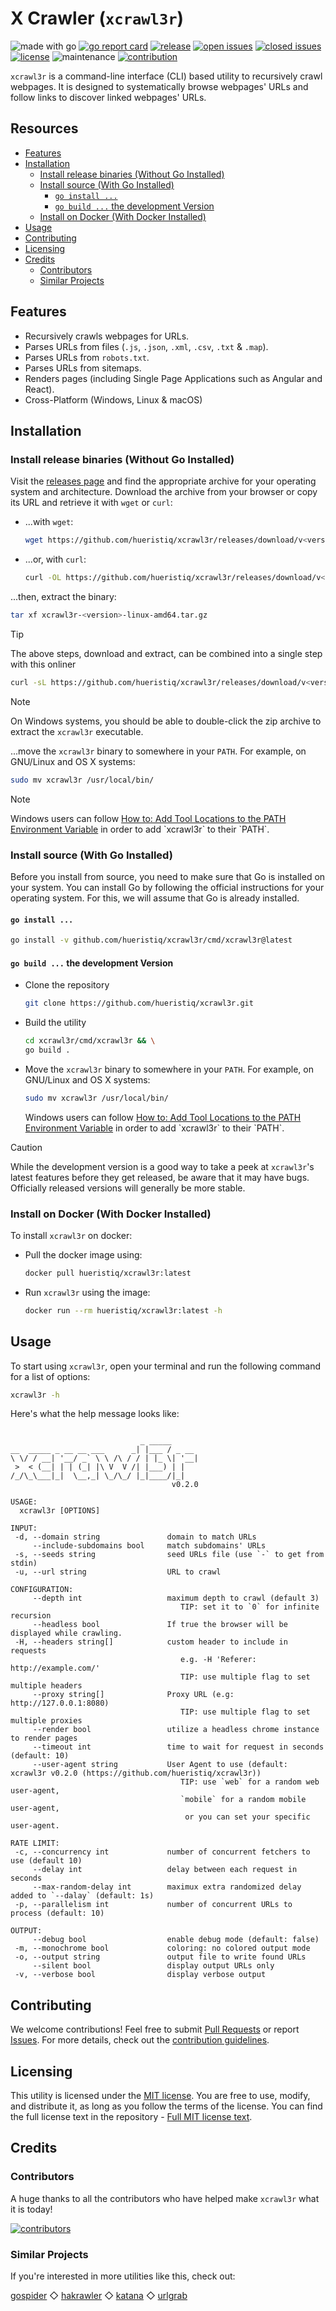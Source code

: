 # X Crawler (`xcrawl3r`)

![made with go](https://img.shields.io/badge/made%20with-Go-1E90FF.svg) [![go report card](https://goreportcard.com/badge/github.com/hueristiq/xcrawl3r)](https://goreportcard.com/report/github.com/hueristiq/xcrawl3r) [![release](https://img.shields.io/github/release/hueristiq/xcrawl3r?style=flat&color=1E90FF)](https://github.com/hueristiq/xcrawl3r/releases) [![open issues](https://img.shields.io/github/issues-raw/hueristiq/xcrawl3r.svg?style=flat&color=1E90FF)](https://github.com/hueristiq/xcrawl3r/issues?q=is:issue+is:open) [![closed issues](https://img.shields.io/github/issues-closed-raw/hueristiq/xcrawl3r.svg?style=flat&color=1E90FF)](https://github.com/hueristiq/xcrawl3r/issues?q=is:issue+is:closed) [![license](https://img.shields.io/badge/license-MIT-gray.svg?color=1E90FF)](https://github.com/hueristiq/xcrawl3r/blob/master/LICENSE) ![maintenance](https://img.shields.io/badge/maintained%3F-yes-1E90FF.svg) [![contribution](https://img.shields.io/badge/contributions-welcome-1E90FF.svg)](https://github.com/hueristiq/xcrawl3r/blob/master/CONTRIBUTING.md)

`xcrawl3r` is a command-line interface (CLI) based utility to recursively crawl webpages. It is designed to systematically browse webpages' URLs and follow links to discover linked webpages' URLs.

## Resources

* [Features](#features)
* [Installation](#installation)
	* [Install release binaries (Without Go Installed)](#install-release-binaries-without-go-installed)
	* [Install source (With Go Installed)](#install-source-with-go-installed)
		* [`go install ...`](#go-install)
		* [`go build ...` the development Version](#go-build--the-development-version)
	* [Install on Docker (With Docker Installed)](#install-on-docker-with-docker-installed)
* [Usage](#usage)
* [Contributing](#contributing)
* [Licensing](#licensing)
* [Credits](#credits)
	* [Contributors](#contributors)
	* [Similar Projects](#similar-projects)

## Features

* Recursively crawls webpages for URLs.
* Parses URLs from files (`.js`, `.json`, `.xml`, `.csv`, `.txt` & `.map`).
* Parses URLs from `robots.txt`.
* Parses URLs from sitemaps.
* Renders pages (including Single Page Applications such as Angular and React).
* Cross-Platform (Windows, Linux & macOS)

## Installation

### Install release binaries (Without Go Installed)

Visit the [releases page](https://github.com/hueristiq/xcrawl3r/releases) and find the appropriate archive for your operating system and architecture. Download the archive from your browser or copy its URL and retrieve it with `wget` or `curl`:

* ...with `wget`:

	```bash
	wget https://github.com/hueristiq/xcrawl3r/releases/download/v<version>/xcrawl3r-<version>-linux-amd64.tar.gz
	```

* ...or, with `curl`:

	```bash
	curl -OL https://github.com/hueristiq/xcrawl3r/releases/download/v<version>/xcrawl3r-<version>-linux-amd64.tar.gz
	```

...then, extract the binary:

```bash
tar xf xcrawl3r-<version>-linux-amd64.tar.gz
```

> [!TIP]
> The above steps, download and extract, can be combined into a single step with this onliner
> 
> ```bash
> curl -sL https://github.com/hueristiq/xcrawl3r/releases/download/v<version>/xcrawl3r-<version>-linux-amd64.tar.gz | tar -xzv
> ```

> [!NOTE]
> On Windows systems, you should be able to double-click the zip archive to extract the `xcrawl3r` executable.

...move the `xcrawl3r` binary to somewhere in your `PATH`. For example, on GNU/Linux and OS X systems:

```bash
sudo mv xcrawl3r /usr/local/bin/
```

> [!NOTE]
> Windows users can follow [How to: Add Tool Locations to the PATH Environment Variable](https://msdn.microsoft.com/en-us/library/office/ee537574(v=office.14).aspx) in order to add `xcrawl3r` to their `PATH`.

### Install source (With Go Installed)

Before you install from source, you need to make sure that Go is installed on your system. You can install Go by following the official instructions for your operating system. For this, we will assume that Go is already installed.

#### `go install ...`

```bash
go install -v github.com/hueristiq/xcrawl3r/cmd/xcrawl3r@latest
```

#### `go build ...` the development Version

* Clone the repository

	```bash
	git clone https://github.com/hueristiq/xcrawl3r.git 
	```

* Build the utility

	```bash
	cd xcrawl3r/cmd/xcrawl3r && \
	go build .
	```

* Move the `xcrawl3r` binary to somewhere in your `PATH`. For example, on GNU/Linux and OS X systems:

	```bash
	sudo mv xcrawl3r /usr/local/bin/
	```

	Windows users can follow [How to: Add Tool Locations to the PATH Environment Variable](https://msdn.microsoft.com/en-us/library/office/ee537574(v=office.14).aspx) in order to add `xcrawl3r` to their `PATH`.


> [!CAUTION]
> While the development version is a good way to take a peek at `xcrawl3r`'s latest features before they get released, be aware that it may have bugs. Officially released versions will generally be more stable.

### Install on Docker (With Docker Installed)

To install `xcrawl3r` on docker:

* Pull the docker image using:

    ```bash
    docker pull hueristiq/xcrawl3r:latest
    ```

* Run `xcrawl3r` using the image:

    ```bash
    docker run --rm hueristiq/xcrawl3r:latest -h
    ```

## Usage

To start using `xcrawl3r`, open your terminal and run the following command for a list of options:

```bash
xcrawl3r -h
```

Here's what the help message looks like:

```text

                             _ _____
__  _____ _ __ __ ___      _| |___ / _ __
\ \/ / __| '__/ _` \ \ /\ / / | |_ \| '__|
 >  < (__| | | (_| |\ V  V /| |___) | |
/_/\_\___|_|  \__,_| \_/\_/ |_|____/|_|
                                    v0.2.0

USAGE:
  xcrawl3r [OPTIONS]

INPUT:
 -d, --domain string               domain to match URLs
     --include-subdomains bool     match subdomains' URLs
 -s, --seeds string                seed URLs file (use `-` to get from stdin)
 -u, --url string                  URL to crawl

CONFIGURATION:
     --depth int                   maximum depth to crawl (default 3)
                                      TIP: set it to `0` for infinite recursion
     --headless bool               If true the browser will be displayed while crawling.
 -H, --headers string[]            custom header to include in requests
                                      e.g. -H 'Referer: http://example.com/'
                                      TIP: use multiple flag to set multiple headers
     --proxy string[]              Proxy URL (e.g: http://127.0.0.1:8080)
                                      TIP: use multiple flag to set multiple proxies
     --render bool                 utilize a headless chrome instance to render pages
     --timeout int                 time to wait for request in seconds (default: 10)
     --user-agent string           User Agent to use (default: xcrawl3r v0.2.0 (https://github.com/hueristiq/xcrawl3r))
                                      TIP: use `web` for a random web user-agent,
                                      `mobile` for a random mobile user-agent,
                                       or you can set your specific user-agent.

RATE LIMIT:
 -c, --concurrency int             number of concurrent fetchers to use (default 10)
     --delay int                   delay between each request in seconds
     --max-random-delay int        maximux extra randomized delay added to `--dalay` (default: 1s)
 -p, --parallelism int             number of concurrent URLs to process (default: 10)

OUTPUT:
     --debug bool                  enable debug mode (default: false)
 -m, --monochrome bool             coloring: no colored output mode
 -o, --output string               output file to write found URLs
     --silent bool                 display output URLs only
 -v, --verbose bool                display verbose output

```

## Contributing

We welcome contributions! Feel free to submit [Pull Requests](https://github.com/hueristiq/xcrawl3r/pulls) or report [Issues](https://github.com/hueristiq/xcrawl3r/issues). For more details, check out the [contribution guidelines](https://github.com/hueristiq/xcrawl3r/blob/master/CONTRIBUTING.md).

## Licensing

This utility is licensed under the [MIT license](https://opensource.org/license/mit). You are free to use, modify, and distribute it, as long as you follow the terms of the license. You can find the full license text in the repository - [Full MIT license text](https://github.com/hueristiq/xcrawl3r/blob/master/LICENSE).

## Credits

### Contributors

A huge thanks to all the contributors who have helped make `xcrawl3r` what it is today!

[![contributors](https://contrib.rocks/image?repo=hueristiq/xcrawl3r&max=500)](https://github.com/hueristiq/xcrawl3r/graphs/contributors)

### Similar Projects

If you're interested in more utilities like this, check out:

[gospider](https://github.com/jaeles-project/gospider) ◇ [hakrawler](https://github.com/hakluke/hakrawler) ◇ [katana](https://github.com/projectdiscovery/katana) ◇ [urlgrab](https://github.com/IAmStoxe/urlgrab)